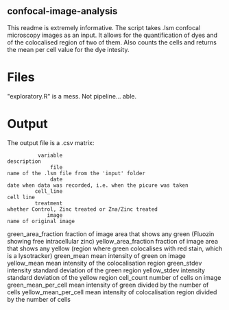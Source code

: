 ## confocal-image-analysis

This readme is extremely informative. The script takes .lsm confocal microscopy images as an input. It allows for the quantification of dyes and of the colocalised region of two of them. Also counts the cells and returns the mean per cell value for the dye intesity.

# Files
"exploratory.R" is a mess. Not pipeline... able.

# Output
The output file is a .csv matrix:

              variable                                                                                                          description
                  file                                                                        name of the .lsm file from the 'input' folder
                  date                                                          date when data was recorded, i.e. when the picure was taken
             cell_line                                                                                                            cell line
             treatment                                                                    whether Control, Zinc treated or Zna/Zinc treated
                 image                                                                                               name of original image
   green_area_fraction                                fraction of image area that shows any green (Fluozin showing free intracellular zinc)
  yellow_area_fraction fraction of image area that shows any yellow (region where green colocalises with red stain, which is a lysotracker)
            green_mean                                                                                     mean intensity of green on image
           yellow_mean                                                                          mean intensity of the colocalisation region
           green_stdev                                                                     intensity standard deviation of the green region
          yellow_stdev                                                                    intensity standard deviation of the yellow region
            cell_count                                                                                             number of cells on image
   green_mean_per_cell                                                               mean intensity of green divided by the number of cells
  yellow_mean_per_cell                                               mean intensity of colocalisation region divided by the number of cells

